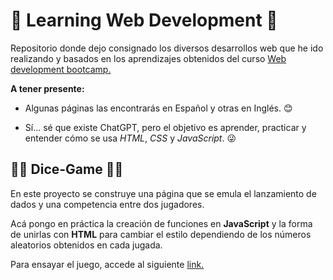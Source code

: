 # 📃  Learning Web Development 📃 

Repositorio donde dejo consignado los diversos desarrollos web que he ido realizando y basados en los aprendizajes obtenidos del curso [Web development bootcamp.](https://www.udemy.com/course/the-complete-web-development-bootcamp/)


**A tener presente:**

- Algunas páginas las encontrarás en Español y otras en Inglés. 😊

- Sí... sé que existe ChatGPT, pero el objetivo es aprender, practicar y entender cómo se usa *HTML*, *CSS* y *JavaScript*. 😜
 

## 🎲🎲 Dice-Game 🎲🎲

En este proyecto se construye una página que se emula el lanzamiento de dados y una competencia entre dos jugadores.

Acá pongo en práctica la creación de funciones en **JavaScript** y la forma de unirlas con **HTML** para cambiar el estilo dependiendo de los números aleatorios obtenidos en cada jugada.

Para ensayar el juego, accede al siguiente [link.](https://jandortiz.github.io/learning-web-development/dice-game/dice-game.html) 



